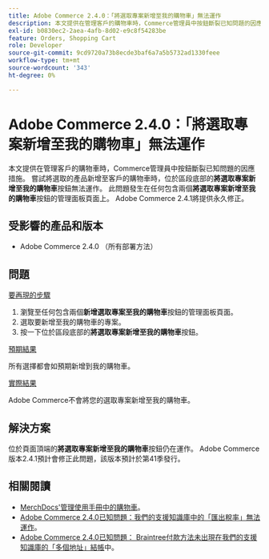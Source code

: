 ```yaml
---
title: Adobe Commerce 2.4.0：「將選取專案新增至我的購物車」無法運作
description: 本文提供在管理客戶的購物車時，Commerce管理員中按鈕斷裂已知問題的因應措施。 嘗試將選取的產品新增至客戶的購物車時，位於區段底部的**新增選取專案至我的購物車**按鈕無法運作。 此問題會發生在包含兩個**將選取專案新增至我的購物車**按鈕的任何Admin面板頁面上。 Adobe Commerce 2.4.1將提供永久修正。
exl-id: b0830ec2-2aea-4afb-8d02-e9c8f54283be
feature: Orders, Shopping Cart
role: Developer
source-git-commit: 9cd9720a73b8ecde3baf6a7a5b5732ad1330feee
workflow-type: tm+mt
source-wordcount: '343'
ht-degree: 0%

---
```


# Adobe Commerce 2.4.0：「將選取專案新增至我的購物車」無法運作

本文提供在管理客戶的購物車時，Commerce管理員中按鈕斷裂已知問題的因應措施。 嘗試將選取的產品新增至客戶的購物車時，位於區段底部的&#x200B;**將選取專案新增至我的購物車**&#x200B;按鈕無法運作。 此問題發生在任何包含兩個&#x200B;**將選取專案新增至我的購物車**&#x200B;按鈕的管理面板頁面上。 Adobe Commerce 2.4.1將提供永久修正。

## 受影響的產品和版本

* Adobe Commerce 2.4.0 （所有部署方法）

## 問題

<u>要再現的步驟</u>

1. 瀏覽至任何包含兩個&#x200B;**新增選取專案至我的購物車**&#x200B;按鈕的管理面板頁面。
1. 選取要新增至我的購物車的專案。
1. 按一下位於區段底部的&#x200B;**將選取專案新增至我的購物車**&#x200B;按鈕。

<u>預期結果</u>

所有選擇都會如預期新增到我的購物車。

<u>實際結果</u>

Adobe Commerce不會將您的選取專案新增至我的購物車。

## 解決方案

位於頁面頂端的&#x200B;**將選取專案新增至我的購物車**&#x200B;按鈕仍在運作。 Adobe Commerce版本2.4.1預計會修正此問題，該版本預計於第41季發行。

## 相關閱讀

* [MerchDocs&#39;管理使用手冊中的購物車](https://experienceleague.adobe.com/en/docs/commerce-admin/stores-sales/point-of-purchase/assist/shopping-assisted-cart-manage)。
* [Adobe Commerce 2.4.0已知問題：我們的支援知識庫中的「匯出稅率」無法運作](/help/troubleshooting/miscellaneous/magento-2-4-0-known-issue-export-tax-rates-does-not-work.md)。
* [Adobe Commerce 2.4.0已知問題： Braintree付款方法未出現在我們的支援知識庫的「多個地址」結帳](/help/troubleshooting/payments/magento-2-4-0-braintree-not-in-multiple-addresses-checkout.md)中。
